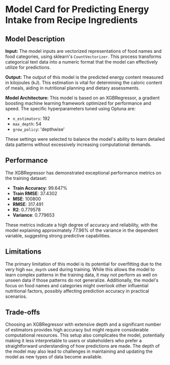 # Model Card for Predicting Energy Intake from Recipe Ingredients

## Model Description

**Input:** The model inputs are vectorized representations of food names and food categories, using sklearn's `CountVectorizer`. This process transforms categorical text data into a numeric format that the model can effectively utilize for predictions.

**Output:** The output of this model is the predicted energy content measured in kilojoules (kJ). This estimation is vital for determining the caloric content of meals, aiding in nutritional planning and dietary assessments.

**Model Architecture:** This model is based on an XGBRegressor, a gradient boosting machine learning framework optimized for performance and speed. The specific hyperparameters tuned using Optuna are:
- `n_estimators`: 192
- `max_depth`: 54
- `grow_policy`: 'depthwise'

These settings were selected to balance the model's ability to learn detailed data patterns without excessively increasing computational demands.

## Performance

The XGBRegressor has demonstrated exceptional performance metrics on the training dataset:
- **Train Accuracy**: 99.647%
- **Train RMSE**: 37.4302
- **MSE**: 100800
- **RMSE**: 317.491
- **R2**: 0.779578
- **Variance**: 0.779653

These metrics indicate a high degree of accuracy and reliability, with the model explaining approximately 77.96% of the variance in the dependent variable, suggesting strong predictive capabilities.

## Limitations

The primary limitation of this model is its potential for overfitting due to the very high `max_depth` used during training. While this allows the model to learn complex patterns in the training data, it may not perform as well on unseen data if those patterns do not generalize. Additionally, the model's focus on food names and categories might overlook other influential nutritional factors, possibly affecting prediction accuracy in practical scenarios.

## Trade-offs

Choosing an XGBRegressor with extensive depth and a significant number of estimators provides high accuracy but might require considerable computational resources. This setup also complicates the model, potentially making it less interpretable to users or stakeholders who prefer a straightforward understanding of how predictions are made. The depth of the model may also lead to challenges in maintaining and updating the model as new types of data become available.
